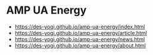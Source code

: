 # AMP UA Energy
* https://des-yogi.github.io/amp-ua-energy/index.html
* https://des-yogi.github.io/amp-ua-energy/article.html
* https://des-yogi.github.io/amp-ua-energy/news.html
* https://des-yogi.github.io/amp-ua-energy/about.html
